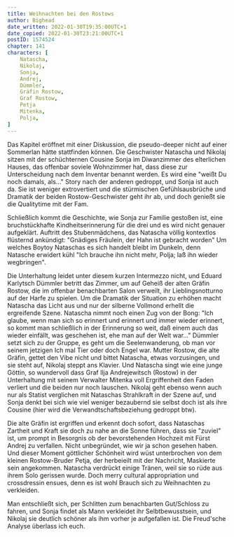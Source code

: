 ```yaml
---
title: Weihnachten bei den Rostows
author: Bighead
date_written: 2022-01-30T19:35:00UTC+1
date_copied: 2022-01-30T23:21:00UTC+1
postID: 1574524
chapter: 141
characters: [ 
    Natascha, 
    Nikolaj,
    Sonja,
    Andrej,
    Dümmler,
    Gräfin Rostow,
    Graf Rostow,
    Petja
    Mitenka,
    Polja,
]
---
```

Das Kapitel eröffnet mit einer Diskussion, die pseudo-deeper nicht auf einer Sommerlan hätte stattfinden können. Die Geschwister Natascha und Nikolaj sitzen mit der schüchternen Cousine Sonja im Diwanzimmer des elterlichen Hauses, das offenbar soviele Wohnzimmer hat, dass diese zur Unterscheidung nach dem Inventar benannt werden. Es wird eine "weißt Du noch damals, als..." Story nach der anderen gedroppt, und Sonja ist auch da. Sie ist weniger extrovertiert und die stürmischen Gefühlsausbrüche und Dramatik der beiden Rostow-Geschwister geht ihr ab, und doch genießt sie die Qualitytime mit der Fam.

Schließlich kommt die Geschichte, wie Sonja zur Familie gestoßen ist, eine bruchstückhafte Kindheitserinnerung für die drei und es wird nicht genauer aufgeklärt. Auftritt des Stubenmädchens, das Natascha völlig kontextlos flüsternd ankündigt: "Gnädiges Fräulein, der Hahn ist gebracht worden" Um welches Boytoy Nataschas es sich handelt bleibt im Dunkeln, denn Natasche erwidert kühl "Ich brauche ihn nicht mehr, Polja; laß ihn wieder wegbringen".

Die Unterhaltung leidet unter diesem kurzen Intermezzo nicht, und Eduard Karlytsch Dümmler betritt das Zimmer, um auf Geheiß der alten Gräfin Rostow, die im offenbar benachbarten Salon verweilt, ihr Lieblingsnotturno auf der Harfe zu spielen. Um die Dramatik der Situation zu erhöhen macht Natascha das Licht aus und nur der silberne Vollmond erhellt die ergreifende Szene. Natascha nimmt noch einen Zug von der Bong: "Ich glaube, wenn man sich so erinnert und erinnert und immer wieder erinnert, so kommt man schließlich in der Erinnerung so weit, daß einem auch das wieder einfällt, was geschehen ist, ehe man auf der Welt war..." Dümmler setzt sich zu der Gruppe, es geht um die Seelenwanderung, ob man vor seinem jetzigen Ich mal Tier oder doch Engel war. Mutter Rostow, die alte Gräfin, gettet den Vibe nicht und bittet Natascha, etwas vorzusingen, und sie steht auf, Nikolaj steppt ans Klavier. Und Natascha singt wie eine junge Göttin, so wundervoll dass Graf Ilja Andrejewitsch (Rostow) in der Unterhaltung mit seinem Verwalter Mitenka voll Ergriffenheit den Faden verliert und die beiden nur noch lauschen. Nikolaj geht ebenso wenn auch nur als Statist verglichen mit Nataschas Strahlkraft in der Szene auf, und Sonja denkt bei sich wie viel weniger bezaubernd sie selbst doch ist als ihre Cousine (hier wird die Verwandtschaftsbeziehung gedroppt btw).

Die alte Gräfin ist ergriffen und erkennt doch sofort, dass Nataschas Zartheit und Kraft sie doch zu nahe an die Sonne führen, dass sie "zuviel" ist, um prompt in Besorgnis ob der bevorstehenden Hochzeit mit Fürst Andrej zu verfallen. Nicht unbegründet, wie wir ja schon gesehen haben. Und dieser Moment göttlicher Schönheit wird wüst unterbrochen von dem kleinen Rostow-Bruder Petja, der herbeieilt mit der Nachricht, Maskierte sein angekommen. Natascha verdrückt einige Tränen, weil sie so rüde aus ihrem Solo gerissen wurde. Doch merry cultural appropriation und crossdressin ensues, denn es ist wohl Brauch sich zu Weihnachten zu verkleiden.


Man entschließt sich, per Schlitten zum benachbarten Gut/Schloss zu fahren, und Sonja findet als Mann verkleidet ihr Selbtbewusstsein, und Nikolaj sie deutlich schöner als ihm vorher je aufgefallen ist. Die Freud'sche Analyse überlass ich euch.
